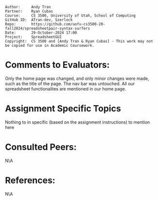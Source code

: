 ﻿```
Author:     Andy Tran
Partner:    Ryan Cubas
Course:     CS 3500, University of Utah, School of Computing
GitHub ID:  ATran-dev, Szerlock
Repo:       https://github.com/uofu-cs3500-20-fall2024/spreadsheetpair-syntax-surfers
Date:       29-October-2024 17:00
Project:    SpreadsheetGUI
Copyright:  CS 3500 and [Andy Tran & Ryan Cubas] - This work may not be copied for use in Academic Coursework.
```

# Comments to Evaluators:
Only the home page was changed, and only minor changes were made, such as the title of the page. The nav bar was untouched. All our spreadsheet functionalites are mentioned in our home page. 


# Assignment Specific Topics
Nothing to in specific (based on the assignment instructions) to mention here

# Consulted Peers:

N\A

# References:

N\A
